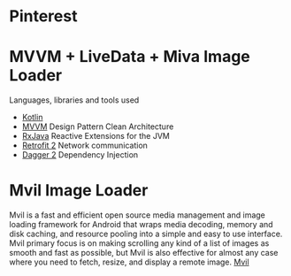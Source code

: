 # Pinterest

# MVVM + LiveData + Miva Image Loader

Languages, libraries and tools used

- [Kotlin](https://kotlinlang.org/)
- [MVVM](https://www.toptal.com/android/android-apps-mvvm-with-clean-architecture) Design Pattern Clean Architecture
- [RxJava](https://github.com/ReactiveX/RxJava) Reactive Extensions for the JVM
- [Retrofit 2](http://square.github.io/retrofit/) Network communication
- [Dagger 2](http://google.github.io/dagger/) Dependency Injection


# Mvil Image Loader
Mvil is a fast and efficient open source media management and image loading framework for Android that wraps media decoding, memory and disk caching, and resource pooling into a simple and easy to use interface. Mvil primary focus is on making scrolling any kind of a list of images as smooth and fast as possible, but Mvil is also effective for almost any case where you need to fetch, resize, and display a remote image.
[Mvil](https://github.com/osamamohsen/Mvil)
